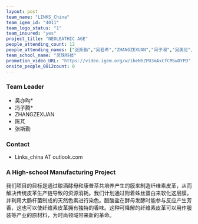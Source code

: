 ```yaml
---
layout: post
team_name: "LINKS_China"
team_igem_id: "4011"
team_logo_status: "1"
team_insured: "yes"
project_title: "NEOLEATHIC AGE"
people_attending_count: 12
people_attending_names: ["张斯勤","吴若希","ZHANGZEXUAN","周子湘","吴美伦","江雨泽","赵尹涵","陈芃","王博祥","周莎","余俊","王天翔"]
team_school_name: "灵珠科技"
promotion_video_URL: "https://video.igem.org/w/iheNhZPU3mAxCfCMSwDYPD"
onsite_people_0812count: 0
---
```



### Team Leader
* 吴亦昀*
* 冯子腾*
* ZHANGZEXUAN
* 陈芃
* 张斯勤

### Contact
* Links_china AT outlook.com

### A High-school Manufacturing Project

我们项目的目标是通过酿酒酵母和康普茶共培养产生的膜来制造纤维素皮革，从而解决传统皮革生产链导致的资源消耗。我们计划通过附着蛛丝蛋白来软化这层膜，并利用大肠杆菌制成的天然色素进行染色。醋酸盐在酵母发酵时能参与反应产生芳香，这也可以使纤维素皮革拥有独特的香味。这种可降解的纤维素皮革可以用作服装等产业的原材料，为时尚领域带来新的革命。
